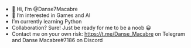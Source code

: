 - 👋 Hi, I’m @Danse7Macabre
- 👀 I’m interested in Games and AI
- I’m currently learning Python
- Collaboration? Sure! Just be ready for me to be a noob 😀
- Contact me on your own risk:
https://t.me/Danse_Macabre on Telegram and Danse Macabre#7186 on Discord
